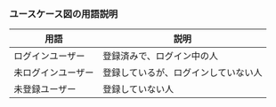### ユースケース図の用語説明
| 用語 | 説明 |
| ---- | ---- |
| ログインユーザー | 登録済みで、ログイン中の人 |
| 未ログインユーザー | 登録しているが、ログインしていない人 | 
| 未登録ユーザー | 登録していない人 |